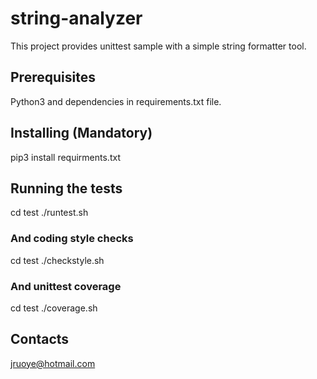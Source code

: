 # string-analyzer

This project provides unittest sample with a simple string formatter tool.

## Prerequisites

Python3 and dependencies in requirements.txt file.

## Installing (Mandatory)

pip3 install requirments.txt

## Running the tests

cd test
./runtest.sh

### And coding style checks

cd test
./checkstyle.sh

### And unittest coverage

cd test
./coverage.sh

## Contacts
<jruoye@hotmail.com>
